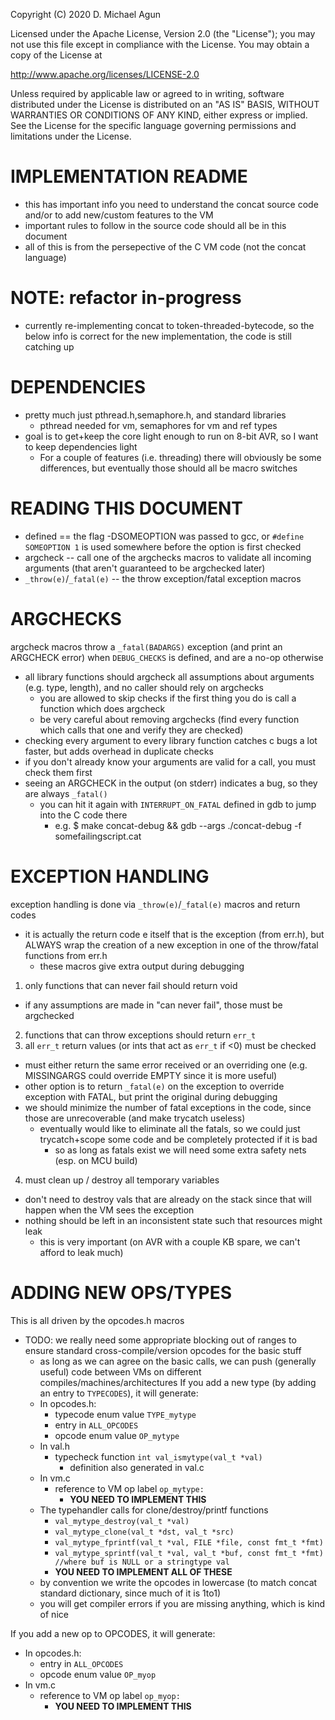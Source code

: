 Copyright (C) 2020 D. Michael Agun

Licensed under the Apache License, Version 2.0 (the "License");
you may not use this file except in compliance with the License.
You may obtain a copy of the License at

http://www.apache.org/licenses/LICENSE-2.0

Unless required by applicable law or agreed to in writing, software
distributed under the License is distributed on an "AS IS" BASIS,
WITHOUT WARRANTIES OR CONDITIONS OF ANY KIND, either express or implied.
See the License for the specific language governing permissions and
limitations under the License.

# IMPLEMENTATION README
- this has important info you need to understand the concat source code and/or to add new/custom features to the VM
- important rules to follow in the source code should all be in this document
- all of this is from the persepective of the C VM code (not the concat language)

# NOTE: refactor in-progress
- currently re-implementing concat to token-threaded-bytecode, so the below info is correct for the new implementation, the code is still catching up


# DEPENDENCIES
  - pretty much just pthread.h,semaphore.h, and standard libraries
    - pthread needed for vm, semaphores for vm and ref types
  - goal is to get+keep the core light enough to run on 8-bit AVR, so I want to keep dependencies light
    - For a couple of features (i.e. threading) there will obviously be some differences, but eventually those should all be macro switches

# READING THIS DOCUMENT
  - defined == the flag -DSOMEOPTION was passed to gcc, or `#define SOMEOPTION 1` is used somewhere before the option is first checked
  - argcheck -- call one of the argchecks macros to validate all incoming arguments (that aren't guaranteed to be argchecked later)
  - `_throw(e)`/`_fatal(e)` -- the throw exception/fatal exception macros


# ARGCHECKS
argcheck macros throw a `_fatal(BADARGS)` exception (and print an ARGCHECK error) when `DEBUG_CHECKS` is defined, and are a no-op otherwise
  - all library functions should argcheck all assumptions about arguments (e.g. type, length), and no caller should rely on argchecks
    - you are allowed to skip checks if the first thing you do is call a function which does argcheck
    - be very careful about removing argchecks (find every function which calls that one and verify they are checked)
  - checking every argument to every library function catches c bugs a lot faster, but adds overhead in duplicate checks
  - if you don't already know your arguments are valid for a call, you must check them first
  - seeing an ARGCHECK in the output (on stderr) indicates a bug, so they are always `_fatal()`
    - you can hit it again with `INTERRUPT_ON_FATAL` defined in gdb to jump into the C code there
      - e.g. $ make concat-debug && gdb --args ./concat-debug -f somefailingscript.cat

# EXCEPTION HANDLING
exception handling is done via `_throw(e)`/`_fatal(e)` macros and return codes
- it is actually the return code e itself that is the exception (from err.h), but ALWAYS wrap the creation of a new exception in one of the
  throw/fatal functions from err.h
  - these macros give extra output during debugging
1. only functions that can never fail should return void
  - if any assumptions are made in "can never fail", those must be argchecked
2. functions that can throw exceptions should return `err_t`
3. all `err_t` return values (or ints that act as `err_t` if <0) must be checked
  - must either return the same error received or an overriding one (e.g. MISSINGARGS could override EMPTY since it is more useful)
  - other option is to return `_fatal(e)` on the exception to override exception with FATAL, but print the original during debugging
  - we should minimize the number of fatal exceptions in the code, since those are unrecoverable (and make trycatch useless)
    - eventually would like to eliminate all the fatals, so we could just trycatch+scope some code and be completely protected if it is bad
      - so as long as fatals exist we will need some extra safety nets (esp. on MCU build)
4. must clean up / destroy all temporary variables
  - don't need to destroy vals that are already on the stack since that will happen when the VM sees the exception
  - nothing should be left in an inconsistent state such that resources might leak
    - this is very important (on AVR with a couple KB spare, we can't afford to leak much)


# ADDING NEW OPS/TYPES
This is all driven by the opcodes.h macros
- TODO: we really need some appropriate blocking out of ranges to ensure standard cross-compile/version opcodes for the basic stuff
  - as long as we can agree on the basic calls, we can push (generally useful) code between VMs on different compiles/machines/architectures
If you add a new type (by adding an entry to `TYPECODES`), it will generate:
  - In opcodes.h:
    - typecode enum value `TYPE_mytype`
    - entry in `ALL_OPCODES`
    - opcode enum value `OP_mytype`
  - In val.h
    - typecheck function `int val_ismytype(val_t *val)`
      - definition also generated in val.c
  - In vm.c
    - reference to VM op label `op_mytype:`
      - **YOU NEED TO IMPLEMENT THIS**
  - The typehandler calls for clone/destroy/printf functions
    - `val_mytype_destroy(val_t *val)`
    - `val_mytype_clone(val_t *dst, val_t *src)`
    - `val_mytype_fprintf(val_t *val, FILE *file, const fmt_t *fmt)`
    - `val_mytype_sprintf(val_t *val, val_t *buf, const fmt_t *fmt) //where buf is NULL or a stringtype val`
    - **YOU NEED TO IMPLEMENT ALL OF THESE**
  - by convention we write the opcodes in lowercase (to match concat standard dictionary, since much of it is 1to1)
  - you will get compiler errors if you are missing anything, which is kind of nice

If you add a new op to OPCODES, it will generate:
  - In opcodes.h:
    - entry in `ALL_OPCODES`
    - opcode enum value `OP_myop`
  - In vm.c
    - reference to VM op label `op_myop:`
      - **YOU NEED TO IMPLEMENT THIS**


